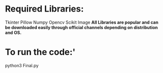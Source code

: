 # Required Libraries: 
Tkinter
Pillow
Numpy
Opencv
Scikit Image
**All Libraries are popular and can be downloaded easily through official channels depending on distribution and OS.**
# To run the code:'
python3 Final.py
